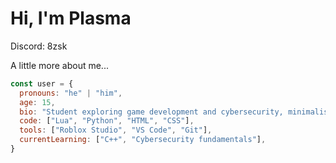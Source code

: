 # Hi, I'm Plasma

Discord: 8zsk 

A little more about me...

```javascript
const user = {
  pronouns: "he" | "him",
  age: 15,
  bio: "Student exploring game development and cybersecurity, minimalist",
  code: ["Lua", "Python", "HTML", "CSS"],
  tools: ["Roblox Studio", "VS Code", "Git"],
  currentLearning: ["C++", "Cybersecurity fundamentals"],
}
